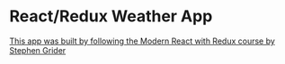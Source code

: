 # React/Redux Weather App

[This app was built by following the Modern React with Redux course by Stephen Grider](https://www.udemy.com/react-redux/learn/v4/overview)
